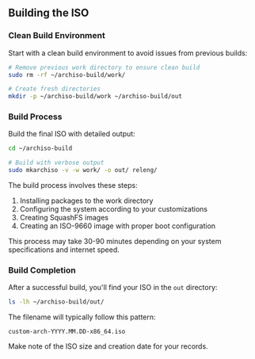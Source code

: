 ## Building the ISO

### Clean Build Environment

Start with a clean build environment to avoid issues from previous builds:

```bash
# Remove previous work directory to ensure clean build
sudo rm -rf ~/archiso-build/work/

# Create fresh directories
mkdir -p ~/archiso-build/work ~/archiso-build/out
```

### Build Process

Build the final ISO with detailed output:

```bash
cd ~/archiso-build

# Build with verbose output
sudo mkarchiso -v -w work/ -o out/ releng/
```

The build process involves these steps:
1. Installing packages to the work directory
2. Configuring the system according to your customizations
3. Creating SquashFS images
4. Creating an ISO-9660 image with proper boot configuration

This process may take 30-90 minutes depending on your system specifications and internet speed.

### Build Completion

After a successful build, you'll find your ISO in the `out` directory:

```bash
ls -lh ~/archiso-build/out/
```

The filename will typically follow this pattern:
```
custom-arch-YYYY.MM.DD-x86_64.iso
```

Make note of the ISO size and creation date for your records.
